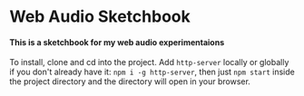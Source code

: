 # Web Audio Sketchbook

#### This is a sketchbook for my web audio experimentaions

To install, clone and cd into the project. Add `http-server` locally or
globally if you don't already have it: `npm i -g http-server`, then just
`npm start` inside the project directory and the directory will open in 
your browser.

